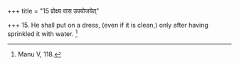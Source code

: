 +++
title = "15 प्रोक्ष्य वास उपयोजयेत्"

+++
15. He shall put on a dress, (even if it is clean,) only after having sprinkled it with water. [^10] 


[^10]:  Manu V, 118.
